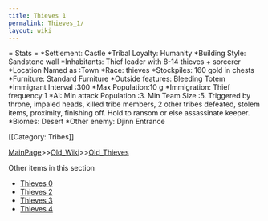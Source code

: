 ```yaml
---
title: Thieves 1
permalink: Thieves_1/
layout: wiki
---
```

= Stats =
*Settlement: Castle 
*Tribal Loyalty: Humanity
*Building Style: Sandstone wall
*Inhabitants: Thief leader with 8-14 thieves + sorcerer
*Location Named as :Town
*Race: thieves
*Stockpiles: 160 gold in chests
*Furniture: Standard Furniture
*Outside features: Bleeding Totem 
*Immigrant Interval :300 
*Max Population:10 g
*Immigration: Thief frequency 1
*AI: Min attack Population :3. Min Team Size :5. Triggered by throne, impaled heads, killed tribe members, 2 other tribes defeated, stolem items, proximity, finishing off. Hold to ransom or else assassinate keeper.
*Biomes: Desert 
*Other enemy: Djinn Entrance

[[Category: Tribes]]

[MainPage](/keeperrl_wiki/ "wikilink")>>[Old_Wiki](/keeperrl_wiki/Old_Wiki "wikilink")>>[Old_Thieves](/keeperrl_wiki/Old_Thieves "wikilink")

Other items in this section
-    [Thieves 0](/keeperrl_wiki/Thieves_0 "wikilink")
-    [Thieves 2](/keeperrl_wiki/Thieves_2 "wikilink")
-    [Thieves 3](/keeperrl_wiki/Thieves_3 "wikilink")
-    [Thieves 4](/keeperrl_wiki/Thieves_4 "wikilink")
